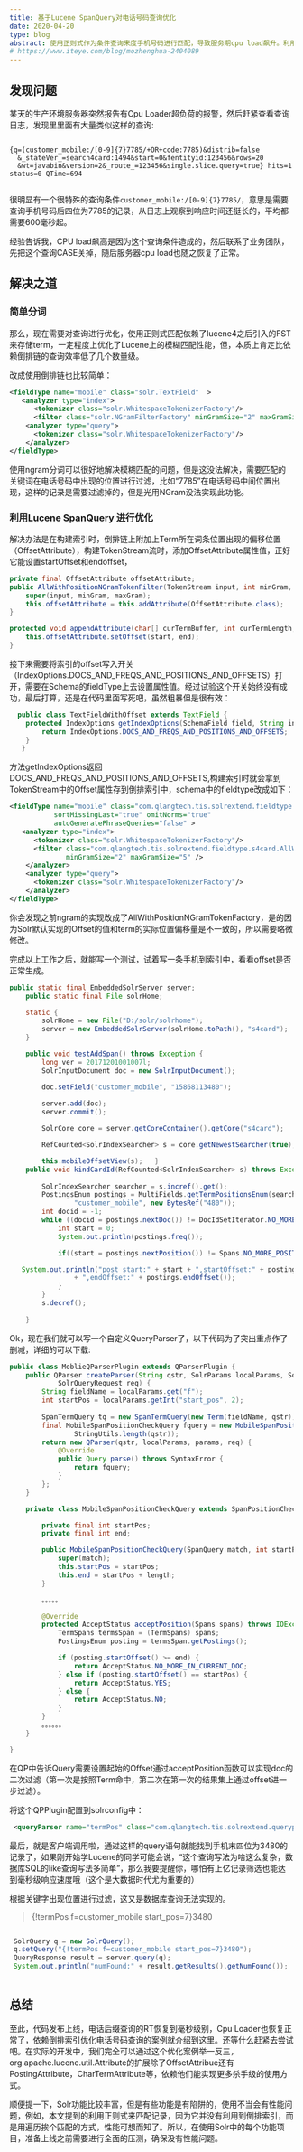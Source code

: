 ```yaml
---
title: 基于Lucene SpanQuery对电话号码查询优化
date: 2020-04-20
type: blog
abstract: 使用正则式作为条件查询来度手机号码进行匹配，导致服务期cpu load飙升。利用Lucene SpanQuery分词的方式来优化查询
# https://www.iteye.com/blog/mozhenghua-2404089
---
```


## 发现问题
  某天的生产环境服务器突然报告有Cpu Loader超负荷的报警，然后赶紧查看查询日志，发现里里面有大量类似这样的查询:

``` shell script
 
{q=(customer_mobile:/[0-9]{7}7785/+OR+code:7785)&distrib=false
  &_stateVer_=search4card:1494&start=0&fentityid:123456&rows=20
  &wt=javabin&version=2&_route_=123456&single.slice.query=true} hits=1 status=0 QTime=694 
 
```
  很明显有一个很特殊的查询条件`customer_mobile:/[0-9]{7}7785/`，意思是需要查询手机号码后四位为7785的记录，从日志上观察到响应时间还挺长的，平均都需要600毫秒起。

  经验告诉我，CPU load飙高是因为这个查询条件造成的，然后联系了业务团队，先把这个查询CASE关掉，随后服务器cpu load也随之恢复了正常。

## 解决之道

### 简单分词
  那么，现在需要对查询进行优化，使用正则式匹配依赖了lucene4之后引入的FST来存储term，一定程度上优化了Lucene上的模糊匹配性能，但，本质上肯定比依赖倒排链的查询效率低了几个数量级。

  改成使用倒排链也比较简单：
``` xml
<fieldType name="mobile" class="solr.TextField"  > 
   <analyzer type="index"> 
      <tokenizer class="solr.WhitespaceTokenizerFactory"/>
      <filter class="solr.NGramFilterFactory" minGramSize="2" maxGramSize="11" />	</analyzer>  
    <analyzer type="query"> 
      <tokenizer class="solr.WhitespaceTokenizerFactory"/> 
    </analyzer> 
</fieldType>
```
  使用ngram分词可以很好地解决模糊匹配的问题，但是这没法解决，需要匹配的关键词在电话号码中出现的位置进行过滤，比如“7785”在电话号码中间位置出现，这样的记录是需要过滤掉的，但是光用NGram没法实现此功能。

### 利用Lucene SpanQuery 进行优化
  解决办法是在构建索引时，倒排链上附加上Term所在词条位置出现的偏移位置（OffsetAttribute），构建TokenStream流时，添加OffsetAttribute属性值，正好它能设置startOffset和endoffset，

``` java
private final OffsetAttribute offsetAttribute;
public AllWithPositionNGramTokenFilter(TokenStream input, int minGram, int maxGram) {
	super(input, minGram, maxGram);
	this.offsetAttribute = this.addAttribute(OffsetAttribute.class);
}

protected void appendAttribute(char[] curTermBuffer, int curTermLength, int start, int end) {
	this.offsetAttribute.setOffset(start, end);
}
```
 
 接下来需要将索引的offset写入开关（IndexOptions.DOCS_AND_FREQS_AND_POSITIONS_AND_OFFSETS）打开，需要在Schema的fieldType上去设置属性值。经过试验这个开关始终没有成功，最后打算，还是在代码里面写死吧，虽然粗暴但是很有效：

``` java
  public class TextFieldWithOffset extends TextField {
	protected IndexOptions getIndexOptions(SchemaField field, String internalVal) {
		return IndexOptions.DOCS_AND_FREQS_AND_POSITIONS_AND_OFFSETS;
	}
   }
```
 方法getIndexOptions返回DOCS_AND_FREQS_AND_POSITIONS_AND_OFFSETS,构建索引时就会拿到TokenStream中的Offset属性存到倒排索引中，schema中的fieldtype改成如下：

```xml
<fieldType name="mobile" class="com.qlangtech.tis.solrextend.fieldtype.common.TextFieldWithOffset" 
           sortMissingLast="true" omitNorms="true" 
           autoGeneratePhraseQueries="false" > 
   <analyzer type="index"> 
      <tokenizer class="solr.WhitespaceTokenizerFactory"/>
	  <filter class="com.qlangtech.tis.solrextend.fieldtype.s4card.AllWithPositionNGramTokenFactory" 
              minGramSize="2" maxGramSize="5" />
	</analyzer>  
    <analyzer type="query"> 
      <tokenizer class="solr.WhitespaceTokenizerFactory"/> 
    </analyzer> 
</fieldType>

```
 你会发现之前ngram的实现改成了AllWithPositionNGramTokenFactory，是的因为Solr默认实现的Offset的值和term的实际位置偏移量是不一致的，所以需要略微修改。

 完成以上工作之后，就能写一个测试，试着写一条手机到索引中，看看offset是否正常生成。


``` java
public static final EmbeddedSolrServer server;
	public static final File solrHome;

	static {
		solrHome = new File("D:/solr/solrhome");
		server = new EmbeddedSolrServer(solrHome.toPath(), "s4card");
	}

	public void testAddSpan() throws Exception {
		long ver = 20171201001007l;
		SolrInputDocument doc = new SolrInputDocument();

		doc.setField("customer_mobile", "15868113480");
		
		server.add(doc);
		server.commit();

		SolrCore core = server.getCoreContainer().getCore("s4card");

		RefCounted<SolrIndexSearcher> s = core.getNewestSearcher(true);

		this.mobileOffsetView(s);	}
	public void kindCardId(RefCounted<SolrIndexSearcher> s) throws Exception {
		
		SolrIndexSearcher searcher = s.incref().get();
		PostingsEnum postings = MultiFields.getTermPositionsEnum(searcher.getIndexReader(),
				"customer_mobile", new BytesRef("480"));
		int docid = -1;
		while ((docid = postings.nextDoc()) != DocIdSetIterator.NO_MORE_DOCS) {
			int start = 0;
			System.out.println(postings.freq());

			if((start = postings.nextPosition()) != Spans.NO_MORE_POSITIONS) {

   System.out.println("post start:" + start + ",startOffset:" + postings.startOffset()
				+ ",endOffset:" + postings.endOffset());
			}
		}
		s.decref();
		
	}
``` 

Ok，现在我们就可以写一个自定义QueryParser了，以下代码为了突出重点作了删减，详细的可以下载:

 
``` java
public class MoblieQParserPlugin extends QParserPlugin {
	public QParser createParser(String qstr, SolrParams localParams, SolrParams params,
			SolrQueryRequest req) {
		String fieldName = localParams.get("f");
		int startPos = localParams.getInt("start_pos", 2);
		
		SpanTermQuery tq = new SpanTermQuery(new Term(fieldName, qstr));
		final MobileSpanPositionCheckQuery fquery = new MobileSpanPositionCheckQuery(tq, startPos,
				StringUtils.length(qstr));
		return new QParser(qstr, localParams, params, req) {
			@Override
			public Query parse() throws SyntaxError {
				return fquery;
			}
		};
	}

	private class MobileSpanPositionCheckQuery extends SpanPositionCheckQuery {

		private final int startPos;
		private final int end;

		public MobileSpanPositionCheckQuery(SpanQuery match, int startPos, int length) {
			super(match);
			this.startPos = startPos;
			this.end = startPos + length;
		}

		。。。。。

		@Override
		protected AcceptStatus acceptPosition(Spans spans) throws IOException {
			TermSpans termsSpan = (TermSpans) spans;
			PostingsEnum posting = termsSpan.getPostings();

			if (posting.startOffset() >= end) {
				return AcceptStatus.NO_MORE_IN_CURRENT_DOC;
			} else if (posting.startOffset() == startPos) {
				return AcceptStatus.YES;
			} else {
				return AcceptStatus.NO;
			}
		}
		。。。。。。	
	}

}
```
在QP中告诉Query需要设置起始的Offset通过acceptPosition函数可以实现doc的二次过滤（第一次是按照Term命中，第二次在第一次的结果集上通过offset进一步过滤）。

将这个QPPlugin配置到solrconfig中：
```xml
 <queryParser name="termPos" class="com.qlangtech.tis.solrextend.queryparse.MoblieQParserPlugin" /> 
```
 
最后，就是客户端调用啦，通过这样的query语句就能找到手机末四位为3480的记录了，如果刚开始学Lucene的同学可能会说，“这个查询写法为啥这么复杂，数据库SQL的like查询写法多简单”，那么我要提醒你，哪怕有上亿记录筛选也能达到毫秒级响应速度哦（这个是大数据时代尤为重要的）

根据关键字出现位置进行过滤，这又是数据库查询无法实现的。

> {!termPos f=customer_mobile start_pos=7}3480
 

``` java

 SolrQuery q = new SolrQuery();
 q.setQuery("{!termPos f=customer_mobile start_pos=7}3480");
 QueryResponse result = server.query(q);
 System.out.println("numFound:" + result.getResults().getNumFound());
 
```
 
## 总结

至此，代码发布上线，电话后缀查询的RT恢复到毫秒级别，Cpu Loader也恢复正常了，依赖倒排索引优化电话号码查询的案例就介绍到这里。还等什么赶紧去尝试吧。在实际的开发中，我们完全可以通过这个优化案例举一反三，org.apache.lucene.util.Attribute的扩展除了OffsetAttribue还有PostingAttribute，CharTermAttribute等，依赖他们能实现更多杀手级的使用方式。

顺便提一下，Solr功能比较丰富，但是有些功能是有陷阱的，使用不当会有性能问题，例如，本文提到的利用正则式来匹配记录，因为它并没有利用到倒排索引，而是用遍历挨个匹配的方式，性能可想而知了。所以，在使用Solr中的每个功能项目，准备上线之前需要进行全面的压测，确保没有性能问题。

 


